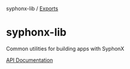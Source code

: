 syphonx-lib / [Exports](modules.md)

# syphonx-lib
Common utilities for building apps with SyphonX

[API Documentation](./docs/modules.md)
